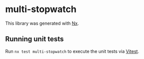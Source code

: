 # multi-stopwatch

This library was generated with [Nx](https://nx.dev).

## Running unit tests

Run `nx test multi-stopwatch` to execute the unit tests via [Vitest](https://vitest.dev/).
